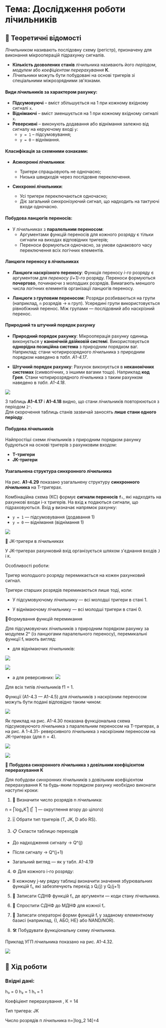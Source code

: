 # Тема: Дослідження роботи лічильників

## 📘 Теоретичні відомості

Лічильником називають послідовну схему (регістр), призначену для виконання мікрооперацій підрахунку сигналів.

- **Кількість дозволених станів** лічильника називають його *періодом*, *модулем* або *коефіцієнтом перерахування* **К**.
- Лічильники можуть бути побудовані на основі тригерів зі спеціальними міжрозрядними зв'язками.

#### Види лічильників за характером рахунку:
- **Підсумовуючі** – вміст збільшується на 1 при кожному вхідному сигналі `x`.
- **Віднімаючі** – вміст зменшується на 1 при кожному вхідному сигналі `x`.
- **Реверсивні** – виконують додавання або віднімання залежно від сигналу на керуючому вході `y`:
  - `y = 1` – підсумовування;
  - `y = 0` – віднімання.

#### Класифікація за схемними ознаками:
- **Асинхронні лічильники**:
  - Тригери спрацьовують не одночасно;
  - Низька швидкодія через послідовне переключення.

- **Синхронні лічильники**:
  - Усі тригери переключаються одночасно;
  - Діє загальний синхронізуючий сигнал, що надходить на тактуючі входи одночасно.

#### Побудова ланцюгів переносів:
- У лічильниках з **паралельним переносом**:
  - Аргументами функцій переносів для кожного розряду є тільки сигнали на виходах відповідних тригерів;
  - Переноси формуються одночасно, за умови однакового часу переключення всіх логічних елементів.





#### Ланцюги переносу в лічильниках

- **Ланцюги наскрізного переносу**:
Функція переносу *i-го* розряду є аргументом для *переносу (i+1)-го* розряду.
Переноси формуються **почергово**, починаючи з молодших розрядів.
Вимагають меншого числа логічних елементів організації ланцюгів переносу.

- **Ланцюги з груповим переносом**:
Розряди розбиваються на групи (наприклад, `n` розрядів → `m` груп).
Усередині групи використовується рівнобіжний перенос.
Між групами — послідовний або наскрізний перенос.

#### Природний та штучний порядок рахунку

- **Природний порядок рахунку**:
Мікрооперація рахунку одиниць виконується у **канонічній двійковій системі**.
Використовується **однорідна позиційна система** з природним порядком ваг.
Наприклад: стани чотирирозрядного лічильника з природним порядком наведено в _табл. А1-4.17_.

- **Штучний порядок рахунку**:
Рахунок виконується в **неканонічних системах** (символічних, з іншими вагами тощо).
Наприклад **код Грея**. Стани чотирирозрядного лічильника з таким рахунком наведено в _табл. А1-4.18_.


![](Table-of-counter-states-with-natural-and-artificial-counting-order.png)



З таблиць **А1-4.17** і **А1-4.18** видно, що стани лічильників повторюються з періодом `2ⁿ`.  
Для скорочення таблиць станів зазвичай заносять **лише стани одного періоду**.


#### Побудова лічильників

Найпростіші схеми лічильників з природним порядком рахунку будуються на основі тригерів з рахунковим входом:

- **T-тригери**
- **JK-тригери**


#### Узагальнена структура синхронного лічильника

На рис. **А1-4.29** показано узагальнену структуру **синхронного лічильника** на T-тригерах.

Комбінаційна схема (КС) формує **сигнали переносів `fᵢ`**, які надходять на рахункові входи i-х тригерів.
На вхід **`x`** подаються сигнали, що підраховуються.
Вхід **`y`** визначає напрямок рахунку:
  - `y = 1` — підсумовування (додавання 1)
  - `y = 0` — віднімання (віднімання 1)

![](Synchronous-counter.png)


🎯 JK-тригери в лічильниках

У JK-тригерах рахунковий вхід організується шляхом з'єднання входів  `J` і `K`.

Особливості роботи:

Тригер молодшого розряду перемикається на кожен рахунковий сигнал.

Тригери старших розрядів перемикаються лише тоді, коли:

- У підсумовуючому лічильнику — всі молодші тригери в стані 1.

- У віднімаючому лічильнику — всі молодші тригери в стані 0.

🧮Формування функцій перемикання

Для підсумовуючих лічильників з природним порядком рахунку за модулем 2ⁿ (із ланцюгами паралельного переносу), перемикальні функції fᵢ мають вигляд:

- для віднімаючих лічильників:

![](A1-4.3.png)

![](A1-4.4.png)

- а для реверсивних:
![](A1-4.5.png)


Для всіх типів лічильників f1 = 1.
 
Функції (А1-4.3 — А1-4.5) для лічильників з наскрізним переносом можуть бути подані відповідно таким чином:

![](Functions-(A1-4.3—A1-4.5)-for-meters-with-through-carry.png)


Як приклад на рис. А1-4.30 показана функціональна схема підсумовуючого лічильника з паралельним переносом на T-тригерах, а на рис. А 1-4.31- реверсивного лічильника з наскрізним переносом на JK-тригерах (для п = 4).

![](Summing-counter-with-parallel-carry.png)

![](Reversible-counter-with-through-carry.png)


🧮 **Побудова синхронного лічильника з довільним коефіцієнтом перерахування K**

Для побудови синхронних лічильників з довільним коефіцієнтом перерахування K та будь-яким порядком рахунку необхідно виконати наступні кроки:


1. 🔢 Визначити число розрядів n лічильника:

n = ⎡log₂K⎤
(⎡ ⎤ — округлення вгору до цілого)

2. 🎚 Обрати тип тригерів (T, JK, D або RS).

3. 📋 Скласти таблицю переходів

- До надходження сигналу → Qⁿ(j)

- Після сигналу → Qⁿ(j+1)

- Загальний вигляд — як у табл. A1-4.19

4. ⚙️ Для кожного i-го розряду:

- В кожному j-му рядку таблиці визначити значення збурювальних функцій fᵢ, які забезпечують перехід з Qᵢ(j) у Qᵢ(j+1)

5. 🧠 Записати СДНФ функцій fᵢ, де аргументи — коди стану лічильника.

6. 🧹 Спростити СДНФ до МДНФ для кожної fᵢ.

7. 🧾 Записати операторні форми функцій fᵢ у заданому елементному базисі (наприклад, {І, АБО, НЕ} або NAND/NOR).

8. 🛠 Побудувати функціональну схему лічильника.

Приклад УГП лічильника показано на рис. А1-4.32.

![](Reversible-4-digit-counter.png)


## 🧪 Хід роботи

### Вхідні дані:
h₃ = 0
h₂ = 1
h₁ = 1

Коефіціент перерахування , К = 14

Тип тригера: JK

Число розрядів п лічильника
n=]log_2 14[=4

